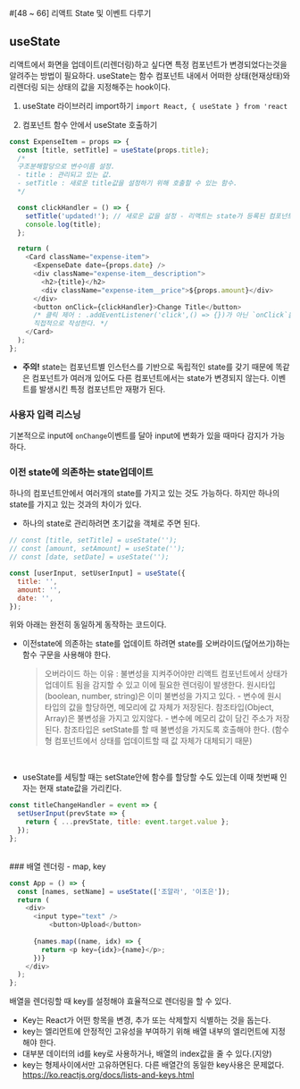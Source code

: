 #[48 ~ 66] 리액트 State 및 이벤트 다루기

## useState

리액트에서 화면을 업데이트(리렌더링)하고 싶다면 특정 컴포넌트가 변경되었다는것을 알려주는 방법이 필요하다.
useState는 함수 컴포넌트 내에서 어떠한 상태(현재상태)와 리렌더링 되는 상태의 값을 지정해주는 hook이다.

1. useState 라이브러리 import하기
   `import React, { useState } from 'react`

>

2. 컴포넌트 함수 안에서 useState 호출하기

```js
const ExpenseItem = props => {
  const [title, setTitle] = useState(props.title);
  /*
  구조분해할당으로 변수이름 설정.
  - title : 관리되고 있는 값.
  - setTitle : 새로운 title값을 설정하기 위해 호출할 수 있는 함수.
  */

  const clickHandler = () => {
    setTitle('updated!'); // 새로운 값을 설정 - 리액트는 state가 등록된 컴포넌트만 재평가 한다.
    console.log(title);
  };

  return (
    <Card className="expense-item">
      <ExpenseDate date={props.date} />
      <div className="expense-item__description">
        <h2>{title}</h2>
        <div className="expense-item__price">${props.amount}</div>
      </div>
      <button onClick={clickHandler}>Change Title</button>
      /* 클릭 제어 : .addEventListener('click',() => {})가 아닌 `onClick`을 태그안에
      직접적으로 작성한다. */
    </Card>
  );
};
```

- **주의!**
  state는 컴포넌트별 인스턴스를 기반으로 독립적인 state를 갖기 때문에 똑같은 컴포넌트가 여러개 있어도 다른 컴포넌트에서는 state가 변경되지 않는다. 이벤트를 발생시킨 특정 컴포넌트만 재평가 된다.

### 사용자 입력 리스닝

기본적으로 input에 `onChange`이벤트를 달아 input에 변화가 있을 때마다 감지가 가능하다.

### 이전 state에 의존하는 state업데이트

하나의 컴포넌트안에서 여러개의 state를 가지고 있는 것도 가능하다. 하지만 하나의 state를 가지고 있는 것과의 차이가 있다.

- 하나의 state로 관리하려면 초기값을 객체로 주면 된다.

```js
// const [title, setTitle] = useState('');
// const [amount, setAmount] = useState('');
// const [date, setDate] = useState('');

const [userInput, setUserInput] = useState({
  title: '',
  amount: '',
  date: '',
});
```

위와 아래는 완전히 동일하게 동작하는 코드이다.

- 이전state에 의존하는 state를 업데이트 하려면 state를 오버라이드(덮어쓰기)하는 함수 구문을 사용해야 한다.
  <br>
  > 오버라이드 하는 이유 : 불변성을 지켜주어야만 리액트 컴포넌트에서 상태가 업데이트 됨을 감지할 수 있고 이에 필요한 렌더링이 발생한다.
  > 원시타입 (boolean, number, string)은 이미 불변성을 가지고 있다. - 변수에 원시 타입의 값을 할당하면, 메모리에 값 자체가 저장된다.
  > 참조타입(Object, Array)은 불변성을 가지고 있지않다. - 변수에 메모리 값이 담긴 주소가 저장된다. 참조타입은 setState를 할 때 불변성을 가지도록 호출해야 한다. (함수형 컴포넌트에서 상태를 업데이트할 때 값 자체가 대체되기 때문)

<br>

- useState를 세팅할 때는 setState안에 함수를 할당할 수도 있는데 이때 첫번째 인자는 현재 state값을 가리킨다.

```js
const titleChangeHandler = event => {
  setUserInput(prevState => {
    return { ...prevState, title: event.target.value };
  });
};
```

<br>
### 배열 렌더링 - map, key

```js
const App = () => {
  const [names, setName] = useState(['조알라', '이조은']);
  return (
    <div>
      <input type="text" />
          <button>Upload</button>
          
      {names.map((name, idx) => {
        return <p key={idx}>{name}</p>;
      })}
    </div>
  );
};
```

배열을 렌더링할 때 key를 설정해야 효율적으로 렌더링을 할 수 있다.

- Key는 React가 어떤 항목을 변경, 추가 또는 삭제할지 식별하는 것을 돕는다.
- key는 엘리먼트에 안정적인 고유성을 부여하기 위해 배열 내부의 엘리먼트에 지정해야 한다.
- 대부분 데이터의 id를 key로 사용하거나, 배열의 index값을 줄 수 있다.(지양)
- key는 형제사이에서만 고유하면된다. 다른 배열간의 동일한 key사용은 문제없다.
  https://ko.reactjs.org/docs/lists-and-keys.html
